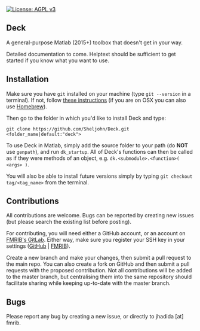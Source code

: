 
[![License: AGPL v3](https://img.shields.io/badge/License-AGPL%20v3-blue.svg)](https://www.gnu.org/licenses/agpl-3.0)

## Deck

A general-purpose Matlab (2015+) toolbox that doesn't get in your way.

Detailed documentation to come. 
Helptext should be sufficient to get started if you know what you want to use.

## Installation

Make sure you have `git` installed on your machine (type `git --version` in a terminal). 
If not, follow [these instructions](https://git-scm.com/book/en/v2/Getting-Started-Installing-Git) (if you are on OSX you can also use [Homebrew](http://brew.sh/)).

Then go to the folder in which you'd like to install Deck and type:
```
git clone https://github.com/Sheljohn/Deck.git <folder_name|default:"deck">
```

To use Deck in Matlab, simply add the source folder to your path (do **NOT** use `genpath`), and run `dk_startup`. 
All of Deck's functions can then be called as if they were methods of an object, e.g. `dk.<submodule>.<function>( <args> )`.

You will also be able to install future versions simply by typing `git checkout tag/<tag_name>` from the terminal.

## Contributions

All contributions are welcome. Bugs can be reported by creating new issues (but please search the existing list before posting).

For contributing, you will need either a GitHub account, or an account on [FMRIB's GitLab](https://git.fmrib.ox.ac.uk). 
Either way, make sure you register your SSH key in your settings ([GitHub](https://help.github.com/articles/connecting-to-github-with-ssh/) | [FMRIB](https://git.fmrib.ox.ac.uk/help/ssh/README)).

Create a new branch and make your changes, then submit a pull request to the main repo. 
You can also create a fork on GitHub and then submit a pull requests with the proposed contribution.
Not all contributions will be added to the master branch, but centralising them into the same repository should facilitate sharing while keeping up-to-date with the master branch.

## Bugs

Please report any bug by creating a new issue, or directly to jhadida [at] fmrib.


